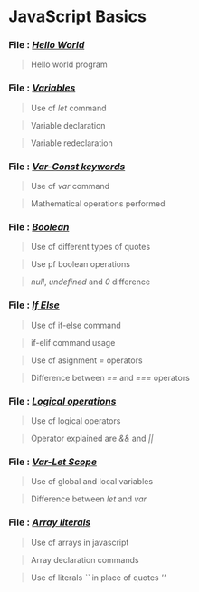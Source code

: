 # JavaScript Basics
### File   : [*Hello World*](01_Basics_Code/01_helloWorld.js)
> Hello world program

### File   : [*Variables*](01_Basics_Code/02_variables.js)
> Use of _let_ command 

> Variable declaration

> Variable redeclaration

### File   : [*Var-Const keywords*](01_Basics_Code/03_varConst.js)
> Use of _var_ command

> Mathematical operations performed

### File   : [*Boolean*](01_Basics_Code/04_nullBool.js)
> Use of different types of quotes

> Use pf boolean operations

> _null_, _undefined_ and _0_ difference

### File   : [*If Else*](01_Basics_Code/05_ifElse.js)
> Use of if-else command

> if-elif command usage

> Use of asignment _=_ operators

> Difference between _==_ and _===_ operators

### File   : [*Logical operations*](01_Basics_Code/06_logicalOps.js)
> Use of logical operators

> Operator explained are _&&_ and _||_

### File   : [*Var-Let Scope*](01_Basics_Code/07_varLetScope.js)
> Use of global and local variables

> Difference between _let_ and _var_

### File   : [*Array literals*](01_Basics_Code/08_arraysLiterals.js)
> Use of arrays in javascript

> Array declaration commands

> Use of literals _``_ in place of quotes _''_
